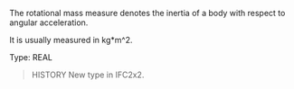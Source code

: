 The rotational mass measure denotes the inertia of a body with respect to angular acceleration.

<!-- end of short definition -->


It is usually measured in kg\*m\^2.

Type: REAL

> HISTORY New type in IFC2x2.
